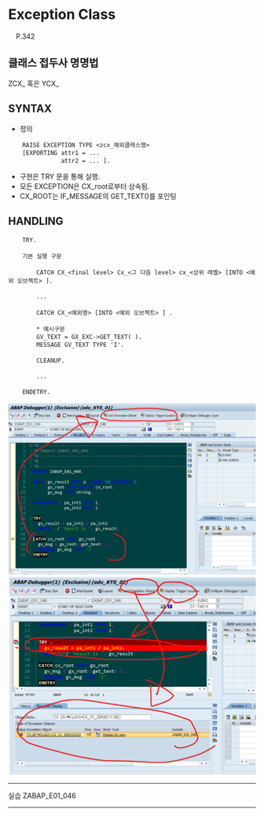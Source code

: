 # Exception Class
&nbsp;&nbsp;&nbsp;&nbsp;P.342

## 클래스 접두사 명명법
ZCX_ 혹은 YCX_

## SYNTAX

- 정의
```ABAP
    RAISE EXCEPTION TYPE <zcx_예외클래스명>
    [EXPORTING attr1 = ...
               attr2 = ... ].
```
- 구현은 TRY 문을 통해 실행.
- 모든 EXCEPTION은 CX_root로부터 상속됨.
- CX_ROOT는 IF_MESSAGE의 GET_TEXT()를 포인팅

## HANDLING
```ABAP
    TRY.

    기본 실행 구문

        CATCH CX_<final level> Cx_<그 다음 level> cx_<상위 레벨> [INTO <예외 오브젝트> ].

        ...

        CATCH CX_<예외명> [INTO <예외 오브젝트> ] .

        * 예시구문
        GV_TEXT = GX_EXC->GET_TEXT( ).
        MESSAGE GV_TEXT TYPE 'I'.

        CLEANUP.

        ...

    ENDETRY.

```
![](../screenShot/Week8/exception_in_Debug.png)
![](../screenShot/Week8/exception_in_Debug_action.png)

---

실습 
ZABAP_E01_046

--- 
